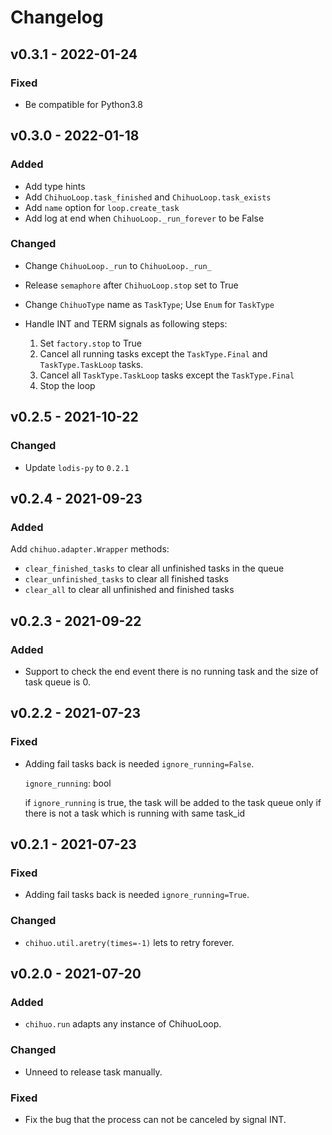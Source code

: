 # Changelog

## v0.3.1 - 2022-01-24

### Fixed

- Be compatible for Python3.8

## v0.3.0 - 2022-01-18

### Added

- Add type hints
- Add `ChihuoLoop.task_finished` and `ChihuoLoop.task_exists`
- Add `name` option for `loop.create_task`
- Add log at end when `ChihuoLoop._run_forever` to be False

### Changed

- Change `ChihuoLoop._run` to `ChihuoLoop._run_`
- Release `semaphore` after `ChihuoLoop.stop` set to True
- Change `ChihuoType` name as `TaskType`; Use `Enum` for `TaskType`
- Handle INT and TERM signals as following steps:

  1. Set `factory.stop` to True
  2. Cancel all running tasks except the `TaskType.Final` and `TaskType.TaskLoop` tasks.
  3. Cancel all `TaskType.TaskLoop` tasks except the `TaskType.Final`
  4. Stop the loop

## v0.2.5 - 2021-10-22

### Changed

- Update `lodis-py` to `0.2.1`

## v0.2.4 - 2021-09-23

### Added

Add `chihuo.adapter.Wrapper` methods:

- `clear_finished_tasks` to clear all unfinished tasks in the queue
- `clear_unfinished_tasks` to clear all finished tasks
- `clear_all` to clear all unfinished and finished tasks

## v0.2.3 - 2021-09-22

### Added

- Support to check the end event there is no running task and the size of task queue is 0.

## v0.2.2 - 2021-07-23

### Fixed

- Adding fail tasks back is needed `ignore_running=False`.

  `ignore_running`: bool

  if `ignore_running` is true, the task will be added to the task queue
  only if there is not a task which is running with same task_id

## v0.2.1 - 2021-07-23

### Fixed

- Adding fail tasks back is needed `ignore_running=True`.

### Changed

- `chihuo.util.aretry(times=-1)` lets to retry forever.

## v0.2.0 - 2021-07-20

### Added

- `chihuo.run` adapts any instance of ChihuoLoop.

### Changed

- Unneed to release task manually.

### Fixed

- Fix the bug that the process can not be canceled by signal INT.

